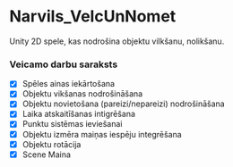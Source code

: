 # Narvils_VelcUnNomet
Unity 2D spele, kas nodrošina objektu vilkšanu, nolikšanu.

### Veicamo darbu saraksts 

- [x] Spēles ainas iekārtošana
- [x] Objektu vikšanas nodrošināšana
- [x] Objektu novietošana (pareizi/nepareizi) nodrošināšana
- [x] Laika atskaitīšanas intigrēšana
- [x] Punktu sistēmas ieviešanai
- [x] Objektu izmēra maiņas iespēju integrēšana
- [x] Objektu rotācija 
- [x] Scene Maina 
